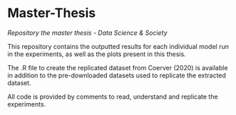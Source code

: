 # Master-Thesis

*Repository the master thesis - Data Science & Society*

This repository contains the outputted results for each individual model run in the experiments, as well as the plots present in this thesis. 

The .R file to create the replicated dataset from Coerver (2020) is available in addition to the pre-downloaded datasets used to replicate the extracted dataset. 


All code is provided by comments to read, understand and replicate the experiments.
